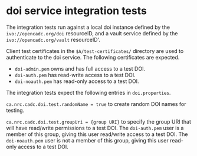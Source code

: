 # doi service integration tests

The integration tests run against a local doi instance defined by the `ivo://opencadc.org/doi` resourceID, 
and a vault service defined by the `ivo://opencadc.org/vault` resourceID'.

Client test certificates in the `$A/test-certificates/` directory are used to authenticate to the doi service.
The following certificates are expected.
- `doi-admin.pem` owns and has full access to a test DOI.
- `doi-auth.pem` has read-write access to a test DOI.
- `doi-noauth.pem` has read-only access to a test DOI.

The integration tests expect the following entries in `doi.properties`.

`ca.nrc.cadc.doi.test.randomName = true` to create random DOI names for testing.

`ca.nrc.cadc.doi.test.groupUri = {group URI}` to specify the group URI that will have read/write permissions to a test DOI.
The `doi-auth.pem` user is a member of this group, giving this user read/write access to a test DOI.
The `doi-noauth.pem` user is not a member of this group, giving this user read-only access to a test DOI.
